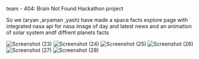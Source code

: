 team - 404: Brain Not Found  Hackathon project

So we (aryan ,aryaman ,yash) have made a space facts explore page with integrated nasa api for nasa image of day and latest news and an animation of solar system andf diffrent planets facts 

![Screenshot (23)](https://github.com/user-attachments/assets/5ea4e090-ae59-41be-922d-0ab260691641)
![Screenshot (24)](https://github.com/user-attachments/assets/b2e89b19-490e-4ce5-8966-15fa731990e0)
![Screenshot (25)](https://github.com/user-attachments/assets/a0205093-424c-40e7-92fa-6a3593172ae4)
![Screenshot (26)](https://github.com/user-attachments/assets/268433f3-8d49-42b9-a226-382e9b454e42)
![Screenshot (27)](https://github.com/user-attachments/assets/4baf1412-c21c-42db-b737-fe579736e652)
![Screenshot (28)](https://github.com/user-attachments/assets/0bd8f616-ef38-444a-9cbb-a4ea482b4b8e)


